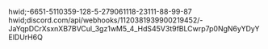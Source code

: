 hwid;-6651-5110359-128-5-279061118-23111-88-99-87
hwid;discord.com/api/webhooks/1120381939900219452/-JaYqpDCrXsxnXB7BVCul_3gz1wM5_4_HdS45V3t9fBLCwrp7p0NgN6yYDyYElDUrH6Q
